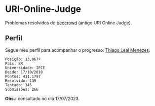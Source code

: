 # URI-Online-Judge

Problemas resolvidos do [beecrowd](https://www.beecrowd.com.br/) (antigo URI Online Judge).

## Perfil

Segue meu perfil para acompanhar o progresso: [Thiago Leal Menezes](https://www.beecrowd.com.br/judge/en/profile/295490).

    Posição: 13,067º
    País: BR
    Universidade: IFCE
    Desde: 17/10/2018
    Pontos: 411.1797
    Resolvido: 139
    Tentado: 145
    Submissões: 266

**Obs.:** consultado no dia 17/07/2023.
